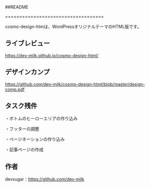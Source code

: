 ##README

===================================

 cosmo-design-htmは、WordPressオリジナルテーマのHTML版です。

ライブレビュー
--------------

https://dev-milk.github.io/cosmo-design-html/

デザインカンプ
--------------------------
https://github.com/dev-milk/cosmo-design-html/blob/master/design-comp.pdf


タスク残件
--------------------------
・ボトムのヒーローエリアの作り込み

・フッターの調整

・ページネーションの作り込み

・記事ページの作成

作者
------
devsugar：https://github.com/dev-milk


